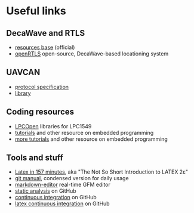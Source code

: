 # Useful links

## DecaWave and RTLS
 * [resources base](http://www.decawave.com/sites/default/files/resources/) (official)
 * [openRTLS](https://wiki.openrtls.com/index.php?title=Main_Page) open-source, DecaWave-based locationing system
 
## UAVCAN
 * [protocol specification](http://uavcan.org/Specification/)
 * [library](https://github.com/UAVCAN/libuavcan)

## Coding resources
 * [LPCOpen](https://www.lpcware.com/content/nxpfile/lpcopen-software-development-platform-lpc15xx-packages) libraries for LPC1549
 * [tutorials](http://www.embedded.com/) and other resource on embedded programming
 * [more tutorials](http://embeddedgurus.com/categories/) and other resource on embedded programming
 
## Tools and stuff
 * [Latex in 157 minutes](https://tobi.oetiker.ch/lshort/lshort.pdf), aka "The Not So Short Introduction to LATEX 2ε"
 * [git manual](https://git-scm.com/docs/everyday), condensed version for daily usage
 * [markdown-editor](https://jbt.github.io/markdown-editor) real-time GFM editor
 * [static analysis](https://scan.coverity.com/) on GitHub
 * [continuous integration](https://travis-ci.org/) on GitHub
 * [latex continuous integration](sharelatex.com/github/) on GitHub
 
